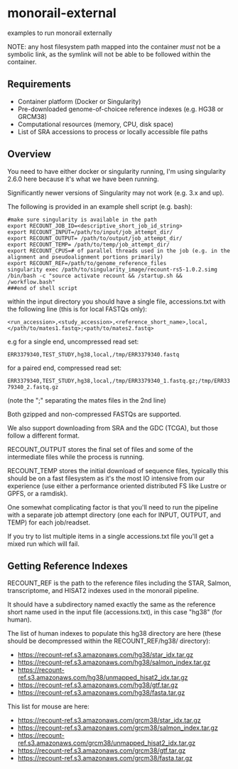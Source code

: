 # monorail-external
examples to run monorail externally

NOTE: any host filesystem path mapped into the container *must* not be a symbolic link, as the symlink will not be able to be followed within the container.

## Requirements

* Container platform (Docker or Singularity)
* Pre-downloaded genome-of-choicee reference indexes (e.g. HG38 or GRCM38)
* Computational resources (memory, CPU, disk space)
* List of SRA accessions to process or locally accessible file paths

## Overview

You need to have either docker or singularity running, I'm using singularity 2.6.0 here because it's what we have been running.

Significantly newer versions of Singularity may not work (e.g. 3.x and up).

The following is provided in an example shell script (e.g. bash):

```###start of shell script
#make sure singularity is available in the path
export RECOUNT_JOB_ID=<descriptive_short_job_id_string>
export RECOUNT_INPUT=/path/to/input/job_attempt_dir/
export RECOUNT_OUTPUT= /path/to/output/job_attempt_dir/
export RECOUNT_TEMP= /path/to/temp/job_attempt_dir/
export RECOUNT_CPUS=# of parallel threads used in the job (e.g. in the alignment and pseudoalignment portions primarily)
export RECOUNT_REF=/path/to/genome_reference_files
singularity exec /path/to/singularity_image/recount-rs5-1.0.2.simg /bin/bash -c "source activate recount && /startup.sh && /workflow.bash"
###end of shell script
```

within the input directory you should have a single file, accessions.txt with the following line (this is for local FASTQs only):

```<run_accession>,<study_accession>,<reference_short_name>,local,</path/to/mates1.fastq>;<path/to/mates2.fastq>```

e.g for a single end, uncompressed read set:

```ERR3379340,TEST_STUDY,hg38,local,/tmp/ERR3379340.fastq```

for a paired end, compressed read set:

```ERR3379340,TEST_STUDY,hg38,local,/tmp/ERR3379340_1.fastq.gz;/tmp/ERR3379340_2.fastq.gz```

(note the ";" separating the mates files in the 2nd line)

Both gzipped and non-compressed FASTQs are supported. 

We also support downloading from SRA and the GDC (TCGA), but those follow a different format.

RECOUNT_OUTPUT stores the final set of files and some of the intermediate files while the process is running.

RECOUNT_TEMP stores the initial download of sequence files, typically this should be on a fast filesystem as it's the most IO intensive from our experience (use either a performance oriented distributed FS like Lustre or GPFS, or a ramdisk).

One somewhat complicating factor is that you'll need to run the pipeline
with a separate job attempt directory (one each for INPUT, OUTPUT, and TEMP) for each job/readset.

If you try to list multiple items in a single accessions.txt file you'll get a mixed run which will fail.

## Getting Reference Indexes

RECOUNT_REF is the path to the reference files including the STAR, Salmon, transcriptome, and HISAT2 indexes used in the monorail pipeline.

It should have a subdirectory named exactly the same as the reference short name used in the input file (accessions.txt), in this case "hg38" (for human).

The list of human indexes to populate this hg38 directory are here (these should be decompressed within the RECOUNT_REF/hg38/ directory):
* https://recount-ref.s3.amazonaws.com/hg38/star_idx.tar.gz
* https://recount-ref.s3.amazonaws.com/hg38/salmon_index.tar.gz
* https://recount-ref.s3.amazonaws.com/hg38/unmapped_hisat2_idx.tar.gz
* https://recount-ref.s3.amazonaws.com/hg38/gtf.tar.gz
* https://recount-ref.s3.amazonaws.com/hg38/fasta.tar.gz

This list for mouse are here:

* https://recount-ref.s3.amazonaws.com/grcm38/star_idx.tar.gz
* https://recount-ref.s3.amazonaws.com/grcm38/salmon_index.tar.gz
* https://recount-ref.s3.amazonaws.com/grcm38/unmapped_hisat2_idx.tar.gz
* https://recount-ref.s3.amazonaws.com/grcm38/gtf.tar.gz
* https://recount-ref.s3.amazonaws.com/grcm38/fasta.tar.gz

